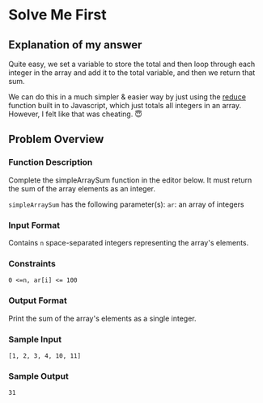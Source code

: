 # Solve Me First

## Explanation of my answer

Quite easy, we set a variable to store the total and then loop through each
integer in the array and add it to the total variable, and then we return
that sum.

We can do this in a much simpler & easier way by just using the [reduce](https://developer.mozilla.org/en-US/docs/Web/JavaScript/Reference/Global_Objects/Array/reduce) function
built in to Javascript, which just totals all integers in an array. However, I felt like that was cheating. 😇

## Problem Overview

### Function Description

Complete the simpleArraySum function in the editor below. It must return the sum of the array elements as an integer.

`simpleArraySum` has the following parameter(s):
`ar`: an array of integers

### Input Format

Contains `n` space-separated integers representing the array's elements.

### Constraints

```
0 <=n, ar[i] <= 100
```

### Output Format

Print the sum of the array's elements as a single integer.

### Sample Input

`[1, 2, 3, 4, 10, 11]`

### Sample Output

`31`
